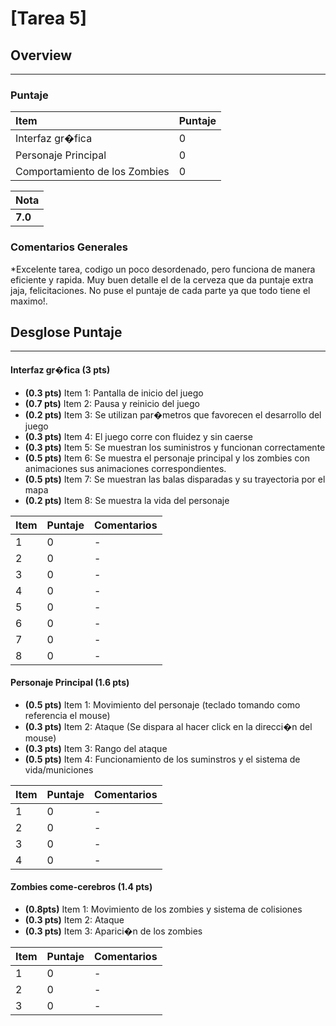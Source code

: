 # [Tarea 5]

## Overview
----------


### Puntaje
| Item | Puntaje |
|:--------|:--------|
| Interfaz gr�fica| 0 |
| Personaje Principal| 0 |
| Comportamiento de los Zombies| 0 |

| Nota |
|:-----|
| **7.0** |

### Comentarios Generales
*Excelente tarea, codigo un poco desordenado, pero funciona de manera eficiente y rapida. Muy buen detalle el de la
cerveza que da puntaje extra jaja, felicitaciones. No puse el puntaje de cada parte ya que todo tiene el maximo!.

## Desglose Puntaje
----------

#### Interfaz gr�fica **(3 pts)**

* **(0.3 pts)** Item 1: Pantalla de inicio del juego
* **(0.7 pts)** Item 2: Pausa y reinicio del juego
* **(0.2 pts)** Item 3: Se utilizan par�metros que favorecen el desarrollo del juego
* **(0.3 pts)** Item 4: El juego corre con fluidez y sin caerse
* **(0.3 pts)** Item 5: Se muestran los suministros y funcionan correctamente
* **(0.5 pts)** Item 6: Se muestra el personaje principal y los zombies con animaciones sus animaciones correspondientes.
* **(0.5 pts)** Item 7: Se muestran las balas disparadas y su trayectoria por el mapa
* **(0.2 pts)** Item 8: Se muestra la vida del personaje


| Item | Puntaje | Comentarios |
|:--------|:--------|:--------|
| 1 | 0 | - |
| 2 | 0 | - |
| 3 | 0 | - |
| 4 | 0 | - |
| 5 | 0 | - |
| 6 | 0 | - |
| 7 | 0 | - |
| 8 | 0 | - |

	
#### Personaje Principal **(1.6 pts)**

* **(0.5 pts)** Item 1: Movimiento del personaje (teclado tomando como referencia el mouse)
* **(0.3 pts)** Item 2: Ataque (Se dispara al hacer click en la direcci�n del mouse)
* **(0.3 pts)** Item 3: Rango del ataque
* **(0.5 pts)** Item 4: Funcionamiento de los suminstros y el sistema de vida/municiones

| Item | Puntaje | Comentarios |
|:--------|:--------|:--------|
| 1 | 0 | - |
| 2 | 0 | - |
| 3 | 0 | - |
| 4 | 0 | - |



#### Zombies come-cerebros **(1.4 pts)**

* **(0.8pts)** Item 1: Movimiento de los zombies y sistema de colisiones
* **(0.3 pts)** Item 2: Ataque 
* **(0.3 pts)** Item 3: Aparici�n de los zombies

| Item | Puntaje | Comentarios |
|:--------|:--------|:--------|
| 1 | 0 | - |
| 2 | 0 | - |
| 3 | 0 | - |

